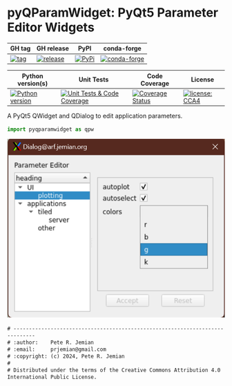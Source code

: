 # pyQParamWidget: PyQt5 Parameter Editor Widgets

GH tag | GH release | PyPI | conda-forge
--- | --- | --- | ---
[![tag](https://img.shields.io/github/tag/prjemian/pyqparamwidget.svg)](https://github.com/prjemian/pyqparamwidget/tags) | [![release](https://img.shields.io/github/release/prjemian/pyqparamwidget.svg)](https://github.com/prjemian/pyqparamwidget/releases) | [![PyPi](https://img.shields.io/pypi/v/pyqparamwidget.svg)](https://pypi.python.org/pypi/pyqparamwidget) | [![conda-forge](https://img.shields.io/conda/vn/conda-forge/pyqparamwidget)](https://anaconda.org/conda-forge/pyqparamwidget)

Python version(s) | Unit Tests | Code Coverage | License
--- | --- | --- | ---
[![Python version](https://img.shields.io/pypi/pyversions/pyqparamwidget.svg)](https://pypi.python.org/pypi/pyqparamwidget) | [![Unit Tests & Code Coverage](https://github.com/prjemian/pyqparamwidget/actions/workflows/code.yml/badge.svg)](https://github.com/prjemian/pyqparamwidget/actions/workflows/code.yml) | [![Coverage Status](https://coveralls.io/repos/github/prjemian/pyqparamwidget/badge.svg?branch=main)](https://coveralls.io/github/prjemian/pyqparamwidget?branch=main) | [![license: CCA4](https://img.shields.io/badge/license-CCA4-darkblue)](/pyqparamwidget/LICENSE.txt)

A PyQt5 QWidget and QDialog to edit application parameters.

```py
import pyqparamwidget as qpw
```

![View of example tree and editor](./qpw.png)

```text
# -----------------------------------------------------------------------------
# :author:    Pete R. Jemian
# :email:     prjemian@gmail.com
# :copyright: (c) 2024, Pete R. Jemian
#
# Distributed under the terms of the Creative Commons Attribution 4.0 International Public License.
```
